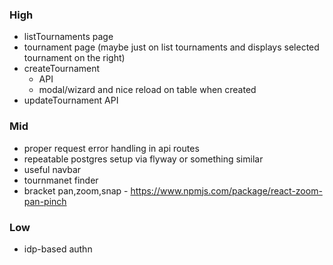 ### High

- listTournaments page
- tournament page (maybe just on list tournaments and displays selected tournament on the right)
- createTournament
  - API
  - modal/wizard and nice reload on table when created
- updateTournament API

### Mid

- proper request error handling in api routes
- repeatable postgres setup via flyway or something similar
- useful navbar
- tournmanet finder
- bracket pan,zoom,snap - https://www.npmjs.com/package/react-zoom-pan-pinch

### Low

- idp-based authn
